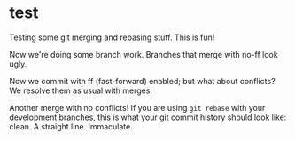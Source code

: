 # test

Testing some git merging and rebasing stuff. This is fun!

Now we're doing some branch work. Branches that merge with no-ff look ugly.

Now we commit with ff (fast-forward) enabled; but what about conflicts? We resolve them as usual with merges.

Another merge with no conflicts! If you are using `git rebase` with your development branches, this is what your git commit history should look like: clean. A straight line. Immaculate.
